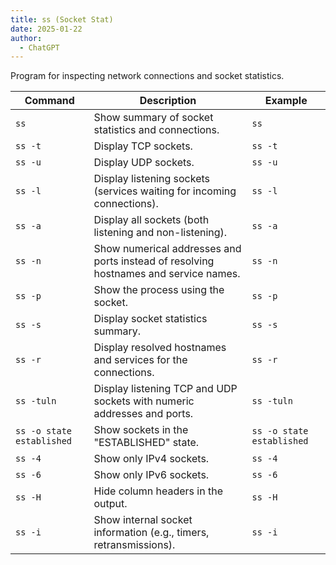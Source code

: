 ```yaml
---
title: ss (Socket Stat)
date: 2025-01-22
author:
  - ChatGPT
---
```


Program for inspecting network connections and socket statistics.

| **Command**                         | **Description**                                                                         | **Example**                           |
|-------------------------------------|-----------------------------------------------------------------------------------------|---------------------------------------|
| `ss`                                | Show summary of socket statistics and connections.                                       | `ss`                                  |
| `ss -t`                             | Display TCP sockets.                                                                    | `ss -t`                               |
| `ss -u`                             | Display UDP sockets.                                                                    | `ss -u`                               |
| `ss -l`                             | Display listening sockets (services waiting for incoming connections).                   | `ss -l`                               |
| `ss -a`                             | Display all sockets (both listening and non-listening).                                  | `ss -a`                               |
| `ss -n`                             | Show numerical addresses and ports instead of resolving hostnames and service names.    | `ss -n`                               |
| `ss -p`                             | Show the process using the socket.                                                      | `ss -p`                               |
| `ss -s`                             | Display socket statistics summary.                                                      | `ss -s`                               |
| `ss -r`                             | Display resolved hostnames and services for the connections.                            | `ss -r`                               |
| `ss -tuln`                          | Display listening TCP and UDP sockets with numeric addresses and ports.                 | `ss -tuln`                            |
| `ss -o state established`           | Show sockets in the "ESTABLISHED" state.                                                 | `ss -o state established`            |
| `ss -4`                             | Show only IPv4 sockets.                                                                 | `ss -4`                               |
| `ss -6`                             | Show only IPv6 sockets.                                                                 | `ss -6`                               |
| `ss -H`                             | Hide column headers in the output.                                                      | `ss -H`                               |
| `ss -i`                             | Show internal socket information (e.g., timers, retransmissions).                       | `ss -i`                               |
